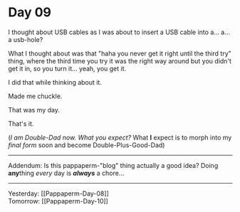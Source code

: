 # Day 09

I thought about USB cables as I was about to insert a USB cable into a… a… a usb-hole?

What I thought about was that "haha you never get it right until the third try" thing, where the third time you try it was the right way around but you didn't get it in, so you turn it… yeah, you get it.  

I did that while thinking about it.  

Made me chuckle.  

That was my day.  

That's it.  

(*I am Double-Dad now. What you expect?* What **I** expect is to morph into my *final form* soon and become Double-Plus-Good-Dad)

---

Addendum: Is this pappaperm-"blog" thing actually a good idea? Doing **any**thing *every* day is ***always*** a chore…

---
 
 Yesterday: [[Pappaperm-Day-08]]  
 Tomorrow: [[Pappaperm-Day-10]]  